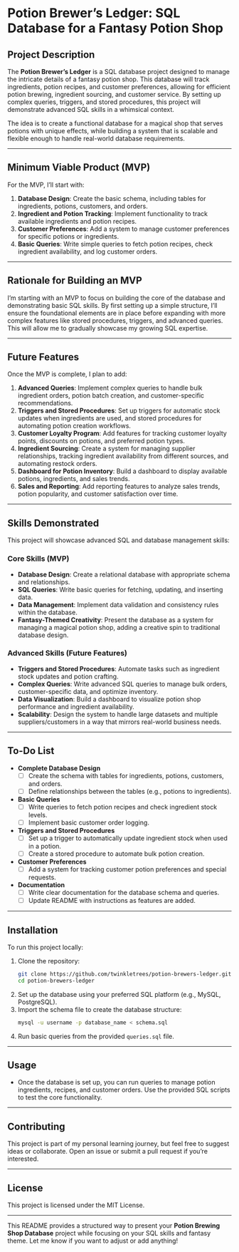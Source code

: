 # **Potion Brewer’s Ledger: SQL Database for a Fantasy Potion Shop**

## **Project Description**
The **Potion Brewer’s Ledger** is a SQL database project designed to manage the intricate details of a fantasy potion shop. This database will track ingredients, potion recipes, and customer preferences, allowing for efficient potion brewing, ingredient sourcing, and customer service. By setting up complex queries, triggers, and stored procedures, this project will demonstrate advanced SQL skills in a whimsical context.

The idea is to create a functional database for a magical shop that serves potions with unique effects, while building a system that is scalable and flexible enough to handle real-world database requirements.

---

## **Minimum Viable Product (MVP)**

For the MVP, I’ll start with:
1. **Database Design**: Create the basic schema, including tables for ingredients, potions, customers, and orders.
2. **Ingredient and Potion Tracking**: Implement functionality to track available ingredients and potion recipes.
3. **Customer Preferences**: Add a system to manage customer preferences for specific potions or ingredients.
4. **Basic Queries**: Write simple queries to fetch potion recipes, check ingredient availability, and log customer orders.

---

## **Rationale for Building an MVP**
I’m starting with an MVP to focus on building the core of the database and demonstrating basic SQL skills. By first setting up a simple structure, I’ll ensure the foundational elements are in place before expanding with more complex features like stored procedures, triggers, and advanced queries. This will allow me to gradually showcase my growing SQL expertise.

---

## **Future Features**

Once the MVP is complete, I plan to add:
1. **Advanced Queries**: Implement complex queries to handle bulk ingredient orders, potion batch creation, and customer-specific recommendations.
2. **Triggers and Stored Procedures**: Set up triggers for automatic stock updates when ingredients are used, and stored procedures for automating potion creation workflows.
3. **Customer Loyalty Program**: Add features for tracking customer loyalty points, discounts on potions, and preferred potion types.
4. **Ingredient Sourcing**: Create a system for managing supplier relationships, tracking ingredient availability from different sources, and automating restock orders.
5. **Dashboard for Potion Inventory**: Build a dashboard to display available potions, ingredients, and sales trends.
6. **Sales and Reporting**: Add reporting features to analyze sales trends, potion popularity, and customer satisfaction over time.

---

## **Skills Demonstrated**

This project will showcase advanced SQL and database management skills:

### **Core Skills (MVP)**
- **Database Design**: Create a relational database with appropriate schema and relationships.
- **SQL Queries**: Write basic queries for fetching, updating, and inserting data.
- **Data Management**: Implement data validation and consistency rules within the database.
- **Fantasy-Themed Creativity**: Present the database as a system for managing a magical potion shop, adding a creative spin to traditional database design.

### **Advanced Skills (Future Features)**
- **Triggers and Stored Procedures**: Automate tasks such as ingredient stock updates and potion crafting.
- **Complex Queries**: Write advanced SQL queries to manage bulk orders, customer-specific data, and optimize inventory.
- **Data Visualization**: Build a dashboard to visualize potion shop performance and ingredient availability.
- **Scalability**: Design the system to handle large datasets and multiple suppliers/customers in a way that mirrors real-world business needs.

---

## **To-Do List**

- **Complete Database Design**
  - [ ] Create the schema with tables for ingredients, potions, customers, and orders.
  - [ ] Define relationships between the tables (e.g., potions to ingredients).
- **Basic Queries**
  - [ ] Write queries to fetch potion recipes and check ingredient stock levels.
  - [ ] Implement basic customer order logging.
- **Triggers and Stored Procedures**
  - [ ] Set up a trigger to automatically update ingredient stock when used in a potion.
  - [ ] Create a stored procedure to automate bulk potion creation.
- **Customer Preferences**
  - [ ] Add a system for tracking customer potion preferences and special requests.
- **Documentation**
  - [ ] Write clear documentation for the database schema and queries.
  - [ ] Update README with instructions as features are added.

---

## **Installation**

To run this project locally:
1. Clone the repository:
   ```bash
   git clone https://github.com/twinkletrees/potion-brewers-ledger.git
   cd potion-brewers-ledger
   ```
2. Set up the database using your preferred SQL platform (e.g., MySQL, PostgreSQL).
3. Import the schema file to create the database structure:
   ```bash
   mysql -u username -p database_name < schema.sql
   ```
4. Run basic queries from the provided `queries.sql` file.

---

## **Usage**
- Once the database is set up, you can run queries to manage potion ingredients, recipes, and customer orders. Use the provided SQL scripts to test the core functionality.

---

## **Contributing**
This project is part of my personal learning journey, but feel free to suggest ideas or collaborate. Open an issue or submit a pull request if you’re interested.

---

## **License**
This project is licensed under the MIT License.

---

This README provides a structured way to present your **Potion Brewing Shop Database** project while focusing on your SQL skills and fantasy theme. Let me know if you want to adjust or add anything!
